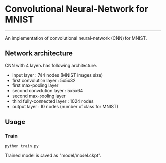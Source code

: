 # Convolutional Neural-Network for MNIST #
---------------------------------------
An implementation of convolutional neural-network (CNN) for MNIST.

## Network architecture ##

CNN with 4 layers has following architecture.

+ input layer : 784 nodes (MNIST images size)
+ first convolution layer : 5x5x32
+ first max-pooling layer
+ second convolution layer : 5x5x64
+ second max-pooling layer
+ third fully-connected layer : 1024 nodes
+ output layer : 10 nodes (number of class for MNIST)

## Usage
### Train
`python train.py`

Trained model is saved as "model/model.ckpt".
